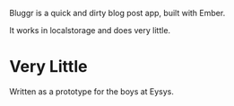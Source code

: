 Bluggr is a quick and dirty blog post app, built with Ember.

It works in localstorage and does very little.

# Very Little

Written as a prototype for the boys at Eysys.